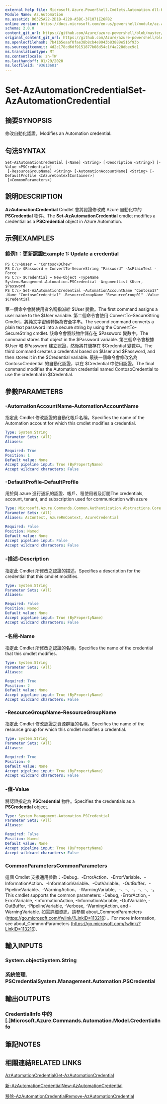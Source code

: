 ```yaml
---
external help file: Microsoft.Azure.PowerShell.Cmdlets.Automation.dll-Help.xml
Module Name: Az.Automation
ms.assetid: D6325A22-2D1B-4228-A5BC-3F1071E26FB2
online version: https://docs.microsoft.com/en-us/powershell/module/az.automation/set-azautomationcredential
schema: 2.0.0
content_git_url: https://github.com/Azure/azure-powershell/blob/master/src/Automation/Automation/help/Set-AzAutomationCredential.md
original_content_git_url: https://github.com/Azure/azure-powershell/blob/master/src/Automation/Automation/help/Set-AzAutomationCredential.md
ms.openlocfilehash: 7b41b5eaaf0fae38b8cb4e9043b83889e516f93b
ms.sourcegitcommit: 4d2c178cd6df9151877b08d54c1f4a228dbec9d1
ms.translationtype: MT
ms.contentlocale: zh-TW
ms.lasthandoff: 01/29/2020
ms.locfileid: "93613681"
---
```

# <span data-ttu-id="80206-101">Set-AzAutomationCredential</span><span class="sxs-lookup"><span data-stu-id="80206-101">Set-AzAutomationCredential</span></span>

## <span data-ttu-id="80206-102">摘要</span><span class="sxs-lookup"><span data-stu-id="80206-102">SYNOPSIS</span></span>
<span data-ttu-id="80206-103">修改自動化認證。</span><span class="sxs-lookup"><span data-stu-id="80206-103">Modifies an Automation credential.</span></span>

## <span data-ttu-id="80206-104">句法</span><span class="sxs-lookup"><span data-stu-id="80206-104">SYNTAX</span></span>

```
Set-AzAutomationCredential [-Name] <String> [-Description <String>] [-Value <PSCredential>]
 [-ResourceGroupName] <String> [-AutomationAccountName] <String> [-DefaultProfile <IAzureContextContainer>]
 [<CommonParameters>]
```

## <span data-ttu-id="80206-105">說明</span><span class="sxs-lookup"><span data-stu-id="80206-105">DESCRIPTION</span></span>
<span data-ttu-id="80206-106">**AzAutomationCredential** Cmdlet 會將認證修改成 Azure 自動化中的 **PSCredential** 物件。</span><span class="sxs-lookup"><span data-stu-id="80206-106">The **Set-AzAutomationCredential** cmdlet modifies a credential as a **PSCredential** object in Azure Automation.</span></span>

## <span data-ttu-id="80206-107">示例</span><span class="sxs-lookup"><span data-stu-id="80206-107">EXAMPLES</span></span>

### <span data-ttu-id="80206-108">範例1：更新認證</span><span class="sxs-lookup"><span data-stu-id="80206-108">Example 1: Update a credential</span></span>
```
PS C:\>$User = "Contoso\DChew"
PS C:\> $Password = ConvertTo-SecureString "Password" -AsPlainText -Force
PS C:\> $Credential = New-Object -TypeName System.Management.Automation.PSCredential -ArgumentList $User, $Password
PS C:\> Set-AzAutomationCredential -AutomationAccountName "Contoso17" -Name "ContosoCredential" -ResourceGroupName "ResourceGroup01" -Value $Credential
```

<span data-ttu-id="80206-109">第一個命令會將使用者名稱指派給 $User 變數。</span><span class="sxs-lookup"><span data-stu-id="80206-109">The first command assigns a user name to the $User variable.</span></span>
<span data-ttu-id="80206-110">第二個命令會使用 ConvertTo-SecureString Cmdlet，將純文字密碼轉換為安全字串。</span><span class="sxs-lookup"><span data-stu-id="80206-110">The second command converts a plain text password into a secure string by using the ConvertTo-SecureString cmdlet.</span></span>
<span data-ttu-id="80206-111">該命令會將該物件儲存在 $Password 變數中。</span><span class="sxs-lookup"><span data-stu-id="80206-111">The command stores that object in the $Password variable.</span></span>
<span data-ttu-id="80206-112">第三個命令會根據 $User 和 $Password 建立認證，然後將其儲存在 $Credential 變數中。</span><span class="sxs-lookup"><span data-stu-id="80206-112">The third command creates a credential based on $User and $Password, and then stores it in the $Credential variable.</span></span>
<span data-ttu-id="80206-113">最後一個命令會修改名為 ContosoCredential 的自動化認證，以在 $Credential 中使用認證。</span><span class="sxs-lookup"><span data-stu-id="80206-113">The final command modifies the Automation credential named ContosoCredential to use the credential in $Credential.</span></span>

## <span data-ttu-id="80206-114">參數</span><span class="sxs-lookup"><span data-stu-id="80206-114">PARAMETERS</span></span>

### <span data-ttu-id="80206-115">-AutomationAccountName</span><span class="sxs-lookup"><span data-stu-id="80206-115">-AutomationAccountName</span></span>
<span data-ttu-id="80206-116">指定此 Cmdlet 修改認證的自動化帳戶名稱。</span><span class="sxs-lookup"><span data-stu-id="80206-116">Specifies the name of the Automation account for which this cmdlet modifies a credential.</span></span>

```yaml
Type: System.String
Parameter Sets: (All)
Aliases:

Required: True
Position: 1
Default value: None
Accept pipeline input: True (ByPropertyName)
Accept wildcard characters: False
```

### <span data-ttu-id="80206-117">-DefaultProfile</span><span class="sxs-lookup"><span data-stu-id="80206-117">-DefaultProfile</span></span>
<span data-ttu-id="80206-118">用於與 azure 進行通訊的認證、帳戶、租使用者及訂閱</span><span class="sxs-lookup"><span data-stu-id="80206-118">The credentials, account, tenant, and subscription used for communication with azure</span></span>

```yaml
Type: Microsoft.Azure.Commands.Common.Authentication.Abstractions.Core.IAzureContextContainer
Parameter Sets: (All)
Aliases: AzContext, AzureRmContext, AzureCredential

Required: False
Position: Named
Default value: None
Accept pipeline input: False
Accept wildcard characters: False
```

### <span data-ttu-id="80206-119">-描述</span><span class="sxs-lookup"><span data-stu-id="80206-119">-Description</span></span>
<span data-ttu-id="80206-120">指定此 Cmdlet 所修改之認證的描述。</span><span class="sxs-lookup"><span data-stu-id="80206-120">Specifies a description for the credential that this cmdlet modifies.</span></span>

```yaml
Type: System.String
Parameter Sets: (All)
Aliases:

Required: False
Position: Named
Default value: None
Accept pipeline input: True (ByPropertyName)
Accept wildcard characters: False
```

### <span data-ttu-id="80206-121">-名稱</span><span class="sxs-lookup"><span data-stu-id="80206-121">-Name</span></span>
<span data-ttu-id="80206-122">指定此 Cmdlet 所修改之認證的名稱。</span><span class="sxs-lookup"><span data-stu-id="80206-122">Specifies the name of the credential that this cmdlet modifies.</span></span>

```yaml
Type: System.String
Parameter Sets: (All)
Aliases:

Required: True
Position: 2
Default value: None
Accept pipeline input: True (ByPropertyName)
Accept wildcard characters: False
```

### <span data-ttu-id="80206-123">-ResourceGroupName</span><span class="sxs-lookup"><span data-stu-id="80206-123">-ResourceGroupName</span></span>
<span data-ttu-id="80206-124">指定此 Cmdlet 修改認證之資源群組的名稱。</span><span class="sxs-lookup"><span data-stu-id="80206-124">Specifies the name of the resource group for which this cmdlet modifies a credential.</span></span>

```yaml
Type: System.String
Parameter Sets: (All)
Aliases:

Required: True
Position: 0
Default value: None
Accept pipeline input: True (ByPropertyName)
Accept wildcard characters: False
```

### <span data-ttu-id="80206-125">-值</span><span class="sxs-lookup"><span data-stu-id="80206-125">-Value</span></span>
<span data-ttu-id="80206-126">將認證指定為 **PSCredential** 物件。</span><span class="sxs-lookup"><span data-stu-id="80206-126">Specifies the credentials as a **PSCredential** object.</span></span>

```yaml
Type: System.Management.Automation.PSCredential
Parameter Sets: (All)
Aliases:

Required: False
Position: Named
Default value: None
Accept pipeline input: True (ByPropertyName)
Accept wildcard characters: False
```

### <span data-ttu-id="80206-127">CommonParameters</span><span class="sxs-lookup"><span data-stu-id="80206-127">CommonParameters</span></span>
<span data-ttu-id="80206-128">這個 Cmdlet 支援通用參數：-Debug、-ErrorAction、-ErrorVariable、-InformationAction、-InformationVariable、-OutVariable、-OutBuffer、-PipelineVariable、-WarningAction、-WarningVariable、-、-、-、-、-、-。</span><span class="sxs-lookup"><span data-stu-id="80206-128">This cmdlet supports the common parameters: -Debug, -ErrorAction, -ErrorVariable, -InformationAction, -InformationVariable, -OutVariable, -OutBuffer, -PipelineVariable, -Verbose, -WarningAction, and -WarningVariable.</span></span> <span data-ttu-id="80206-129">如需詳細資訊，請參閱 about_CommonParameters (https://go.microsoft.com/fwlink/?LinkID=113216) 。</span><span class="sxs-lookup"><span data-stu-id="80206-129">For more information, see about_CommonParameters (https://go.microsoft.com/fwlink/?LinkID=113216).</span></span>

## <span data-ttu-id="80206-130">輸入</span><span class="sxs-lookup"><span data-stu-id="80206-130">INPUTS</span></span>

### <span data-ttu-id="80206-131">System.object</span><span class="sxs-lookup"><span data-stu-id="80206-131">System.String</span></span>

### <span data-ttu-id="80206-132">系統管理. PSCredential</span><span class="sxs-lookup"><span data-stu-id="80206-132">System.Management.Automation.PSCredential</span></span>

## <span data-ttu-id="80206-133">輸出</span><span class="sxs-lookup"><span data-stu-id="80206-133">OUTPUTS</span></span>

### <span data-ttu-id="80206-134">CredentialInfo 中的 [.]</span><span class="sxs-lookup"><span data-stu-id="80206-134">Microsoft.Azure.Commands.Automation.Model.CredentialInfo</span></span>

## <span data-ttu-id="80206-135">筆記</span><span class="sxs-lookup"><span data-stu-id="80206-135">NOTES</span></span>

## <span data-ttu-id="80206-136">相關連結</span><span class="sxs-lookup"><span data-stu-id="80206-136">RELATED LINKS</span></span>

[<span data-ttu-id="80206-137">AzAutomationCredential</span><span class="sxs-lookup"><span data-stu-id="80206-137">Get-AzAutomationCredential</span></span>](./Get-AzAutomationCredential.md)

[<span data-ttu-id="80206-138">新-AzAutomationCredential</span><span class="sxs-lookup"><span data-stu-id="80206-138">New-AzAutomationCredential</span></span>](./New-AzAutomationCredential.md)

[<span data-ttu-id="80206-139">移除-AzAutomationCredential</span><span class="sxs-lookup"><span data-stu-id="80206-139">Remove-AzAutomationCredential</span></span>](./Remove-AzAutomationCredential.md)


